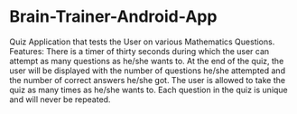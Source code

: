 # Brain-Trainer-Android-App
Quiz Application that tests the User on various Mathematics Questions.  Features: There is a timer of thirty seconds during which the user can attempt as many questions as he/she wants to. At the end of the quiz, the user will be displayed with the number of questions he/she attempted and the number of correct answers he/she got. The user is allowed to take the quiz as many times as he/she wants to. Each question in the quiz is unique and will never be repeated.
